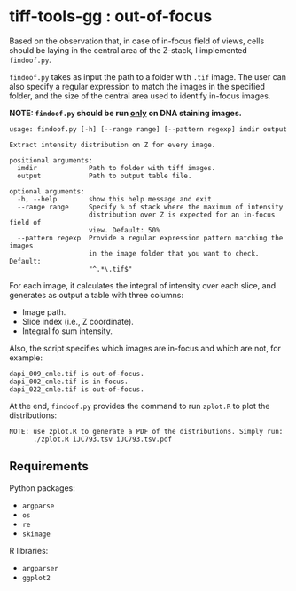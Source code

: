 tiff-tools-gg : out-of-focus
===

Based on the observation that, in case of in-focus field of views, cells should be laying in the central area of the Z-stack, I implemented `findoof.py`.

`findoof.py` takes as input the path to a folder with `.tif` image. The user can also specify a regular expression to match the images in the specified folder, and the size of the central area used to identify in-focus images.

**NOTE: `findoof.py` should be run <u>only</u> on DNA staining images.**

```
usage: findoof.py [-h] [--range range] [--pattern regexp] imdir output

Extract intensity distribution on Z for every image.

positional arguments:
  imdir             Path to folder with tiff images.
  output            Path to output table file.

optional arguments:
  -h, --help        show this help message and exit
  --range range     Specify % of stack where the maximum of intensity
                    distribution over Z is expected for an in-focus field of
                    view. Default: 50%
  --pattern regexp  Provide a regular expression pattern matching the images
                    in the image folder that you want to check. Default:
                    "^.*\.tif$"
```

For each image, it calculates the integral of intensity over each slice, and generates as output a table with three columns:

- Image path.
- Slice index (i.e., Z coordinate).
- Integral fo sum intensity.

Also, the script specifies which images are in-focus and which are not, for example:

```
dapi_009_cmle.tif is out-of-focus.
dapi_002_cmle.tif is in-focus.
dapi_022_cmle.tif is out-of-focus.
```

At the end, `findoof.py` provides the command to run `zplot.R` to plot the distributions:

```
NOTE: use zplot.R to generate a PDF of the distributions. Simply run:
      ./zplot.R iJC793.tsv iJC793.tsv.pdf
```

## Requirements

Python packages:

- `argparse`
- `os`
- `re`
- `skimage`

R libraries:

- `argparser`
- `ggplot2`

